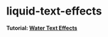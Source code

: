 # liquid-text-effects

**Tutorial: [Water Text Effects ](https://www.youtube.com/watch?v=G4CRBvx-pac&ab_channel=OnlineTutorials)**
